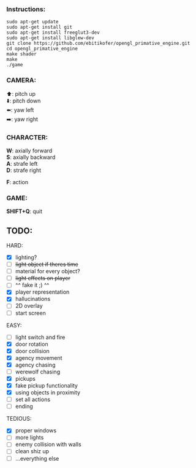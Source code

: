 ### Instructions: ###

    sudo apt-get update
    sudo apt-get install git
    sudo apt-get install freeglut3-dev
    sudo apt-get install libglew-dev
    git clone https://github.com/ebitikofer/opengl_primative_engine.git
    cd opengl_primative_engine
    make shader
    make
    ./game

### CAMERA: ###  

:arrow_up:: pitch up  
:arrow_down:: pitch down  
:arrow_left:: yaw left  
:arrow_right:: yaw right  

### CHARACTER: ###  

**W**: axially forward  
**S**: axially backward  
**A**: strafe left  
**D**: strafe right  

**F**: action  

### GAME: ###  

**SHIFT+Q**: quit  

## TODO: ##  

HARD:
- [x] lighting?
- [ ] ~~light object if theres time~~
- [ ] material for every object?
- [ ] ~~light effects on player~~
- [ ] ^^ fake it ;) ^^
- [x] player representation
- [x] hallucinations
- [ ] 2D overlay
- [ ] start screen

EASY:
- [ ] light switch and fire
- [x] door rotation
- [x] door collision
- [x] agency movement
- [x] agency chasing
- [ ] werewolf chasing
- [x] pickups
- [x] fake pickup functionality
- [x] using objects in proximity
- [ ] set all actions
- [ ] ending

TEDIOUS:
- [x] proper windows
- [ ] more lights
- [ ] enemy collision with walls
- [ ] clean shiz up
- [ ] ...everything else

